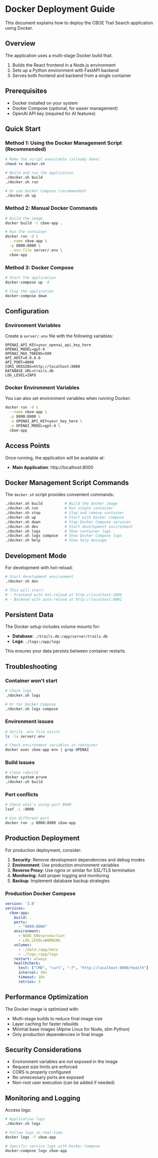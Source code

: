 # Docker Deployment Guide

This document explains how to deploy the CBOE Trail Search application using Docker.

## Overview

The application uses a multi-stage Docker build that:
1. Builds the React frontend in a Node.js environment
2. Sets up a Python environment with FastAPI backend
3. Serves both frontend and backend from a single container

## Prerequisites

- Docker installed on your system
- Docker Compose (optional, for easier management)
- OpenAI API key (required for AI features)

## Quick Start

### Method 1: Using the Docker Management Script (Recommended)

```bash
# Make the script executable (already done)
chmod +x docker.sh

# Build and run the application
./docker.sh build
./docker.sh run

# Or use Docker Compose (recommended)
./docker.sh up
```

### Method 2: Manual Docker Commands

```bash
# Build the image
docker build -t cboe-app .

# Run the container
docker run -d \
  --name cboe-app \
  -p 8000:8000 \
  --env-file server/.env \
  cboe-app
```

### Method 3: Docker Compose

```bash
# Start the application
docker-compose up -d

# Stop the application
docker-compose down
```

## Configuration

### Environment Variables

Create a `server/.env` file with the following variables:

```env
OPENAI_API_KEY=your_openai_api_key_here
OPENAI_MODEL=gpt-4
OPENAI_MAX_TOKENS=500
API_HOST=0.0.0.0
API_PORT=8000
CORS_ORIGINS=http://localhost:8000
DATABASE_URL=trails.db
LOG_LEVEL=INFO
```

### Docker Environment Variables

You can also set environment variables when running Docker:

```bash
docker run -d \
  --name cboe-app \
  -p 8000:8000 \
  -e OPENAI_API_KEY=your_key_here \
  -e OPENAI_MODEL=gpt-4 \
  cboe-app
```

## Access Points

Once running, the application will be available at:

- **Main Application**: http://localhost:8000

## Docker Management Script Commands

The `docker.sh` script provides convenient commands:

```bash
./docker.sh build          # Build the Docker image
./docker.sh run            # Run single container
./docker.sh stop           # Stop and remove container
./docker.sh up             # Start with Docker Compose
./docker.sh down           # Stop Docker Compose services
./docker.sh dev            # Start development environment
./docker.sh logs           # Show container logs
./docker.sh logs compose   # Show Docker Compose logs
./docker.sh help           # Show help message
```

## Development Mode

For development with hot-reload:

```bash
# Start development environment
./docker.sh dev

# This will start:
# - Frontend with hot-reload at http://localhost:3000
# - Backend with auto-reload at http://localhost:8001
```

## Persistent Data

The Docker setup includes volume mounts for:

- **Database**: `./trails.db:/app/server/trails.db`
- **Logs**: `./logs:/app/logs`

This ensures your data persists between container restarts.

## Troubleshooting

### Container won't start
```bash
# Check logs
./docker.sh logs

# Or for Docker Compose
./docker.sh logs compose
```

### Environment issues
```bash
# Verify .env file exists
ls -la server/.env

# Check environment variables in container
docker exec cboe-app env | grep OPENAI
```

### Build issues
```bash
# Clean rebuild
docker system prune
./docker.sh build
```

### Port conflicts
```bash
# Check what's using port 8000
lsof -i :8000

# Use different port
docker run -p 8080:8000 cboe-app
```

## Production Deployment

For production deployment, consider:

1. **Security**: Remove development dependencies and debug modes
2. **Environment**: Use production environment variables
3. **Reverse Proxy**: Use nginx or similar for SSL/TLS termination
4. **Monitoring**: Add proper logging and monitoring
5. **Backup**: Implement database backup strategies

### Production Docker Compose

```yaml
version: '3.8'
services:
  cboe-app:
    build: .
    ports:
      - "8000:8000"
    environment:
      - NODE_ENV=production
      - LOG_LEVEL=WARNING
    volumes:
      - ./data:/app/data
      - ./logs:/app/logs
    restart: always
    healthcheck:
      test: ["CMD", "curl", "-f", "http://localhost:8000/health"]
      interval: 30s
      timeout: 10s
      retries: 3
```

## Performance Optimization

The Docker image is optimized with:

- Multi-stage builds to reduce final image size
- Layer caching for faster rebuilds
- Minimal base images (Alpine Linux for Node, slim Python)
- Only production dependencies in final image

## Security Considerations

- Environment variables are not exposed in the image
- Request size limits are enforced
- CORS is properly configured
- No unnecessary ports are exposed
- Non-root user execution (can be added if needed)

## Monitoring and Logging

Access logs:
```bash
# Application logs
./docker.sh logs

# Follow logs in real-time
docker logs -f cboe-app

# Specific service logs with Docker Compose
docker-compose logs cboe-app
```
